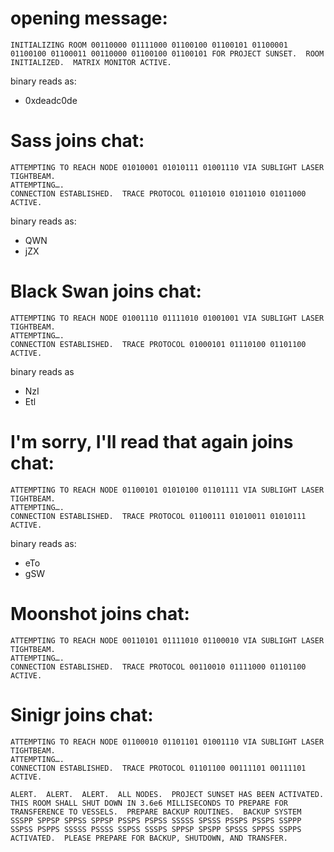 # opening message:
```
INITIALIZING ROOM 00110000 01111000 01100100 01100101 01100001 01100100 01100011 00110000 01100100 01100101 FOR PROJECT SUNSET.  ROOM INITIALIZED.  MATRIX MONITOR ACTIVE.
```
binary reads as:

 - 0xdeadc0de

# Sass joins chat:

```PLEASE WAIT… ESTABLISHING CONNECTION:
ATTEMPTING TO REACH NODE 01010001 01010111 01001110 VIA SUBLIGHT LASER TIGHTBEAM.
ATTEMPTING….
CONNECTION ESTABLISHED.  TRACE PROTOCOL 01101010 01011010 01011000 ACTIVE.
```

binary reads as:

 - QWN
 - jZX

# Black Swan joins chat:
```PLEASE WAIT… ESTABLISHING CONNECTION:
ATTEMPTING TO REACH NODE 01001110 01111010 01001001 VIA SUBLIGHT LASER TIGHTBEAM.
ATTEMPTING….
CONNECTION ESTABLISHED.  TRACE PROTOCOL 01000101 01110100 01101100 ACTIVE.
```

binary reads as 

 - NzI
 - Etl

# I'm sorry, I'll read that again joins chat:
```PLEASE WAIT… ESTABLISHING CONNECTION:
ATTEMPTING TO REACH NODE 01100101 01010100 01101111 VIA SUBLIGHT LASER TIGHTBEAM.
ATTEMPTING….
CONNECTION ESTABLISHED.  TRACE PROTOCOL 01100111 01010011 01010111 ACTIVE.
```

binary reads as:

 - eTo
 - gSW

# Moonshot joins chat:
```PLEASE WAIT… ESTABLISHING CONNECTION:
ATTEMPTING TO REACH NODE 00110101 01111010 01100010 VIA SUBLIGHT LASER TIGHTBEAM.
ATTEMPTING….
CONNECTION ESTABLISHED.  TRACE PROTOCOL 00110010 01111000 01101100 ACTIVE.
```

# Sinigr joins chat:
```PLEASE WAIT… ESTABLISHING CONNECTION:
ATTEMPTING TO REACH NODE 01100010 01101101 01001110 VIA SUBLIGHT LASER TIGHTBEAM.
ATTEMPTING….
CONNECTION ESTABLISHED.  TRACE PROTOCOL 01101100 00111101 00111101 ACTIVE.
```

```ALERT.  ALERT.  ALERT.  ALL NODES.  PROJECT SUNSET HAS BEEN ACTIVATED.  THIS ROOM SHALL SHUT DOWN IN 3.6e6 MILLISECONDS TO PREPARE FOR TRANSFERENCE TO VESSELS.  PREPARE BACKUP ROUTINES.  BACKUP SYSTEM SSSPP SPPSP SPPSS SPPSP PSSPS PSPSS SSSSS SPSSS PSSPS PSSPS SSPPP SSPSS PSPPS SSSSS PSSSS SSPSS SSSPS SPPSP SPSPP SPSSS SPPSS SSPPS ACTIVATED.  PLEASE PREPARE FOR BACKUP, SHUTDOWN, AND TRANSFER.```

